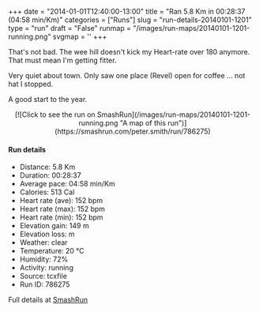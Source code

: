 +++
date = "2014-01-01T12:40:00-13:00"
title = "Ran 5.8 Km in 00:28:37 (04:58 min/Km)"
categories = ["Runs"]
slug = "run-details-20140101-1201"
type = "run"
draft = "False"
runmap = "/images/run-maps/20140101-1201-running.png"
svgmap = '<polyline points="93 48, 99 38, 100 32, 87 30, 68 36, 38 60, 36 60, 28 64, 17 67, 7 70, 1 66, 0 63, 19 51, 25 47, 50 31, 64 39, 69 35, 90 30, 99 32, 100 34, 98 37">'
+++

That's not bad. The wee hill doesn't kick my Heart-rate over 180 anymore. That must mean I'm getting fitter. 

Very quiet about town. Only saw one place (Revel) open for coffee ... not hat I stopped. 

A good start to the year. 



<!--more-->

<center>
[![Click to see the run on SmashRun](/images/run-maps/20140101-1201-running.png "A map of this run")](https://smashrun.com/peter.smith/run/786275)
</center>

#### Run details

* Distance: 5.8 Km
* Duration: 00:28:37
* Average pace: 04:58 min/Km
* Calories: 513 Cal
* Heart rate (ave): 152 bpm
* Heart rate (max): 152 bpm
* Heart rate (min): 152 bpm
* Elevation gain: 149 m
* Elevation loss:  m
* Weather: clear
* Temperature: 20 &deg;C
* Humidity: 72%
* Activity: running
* Source: tcxfile
* Run ID: 786275

Full details at [SmashRun](https://smashrun.com/peter.smith/run/786275)